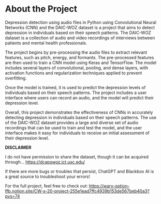 # About the Project
Depression detection using audio files in Python using Convolutional Neural Networks (CNN) and the DAIC-WOZ dataset is a project that aims to detect depression in individuals based on their speech patterns. The DAIC-WOZ dataset is a collection of audio and video recordings of interviews between patients and mental health professionals.

The project begins by pre-processing the audio files to extract relevant features, such as pitch, energy, and formants. The pre-processed features are then used to train a CNN model using Keras and TensorFlow. The model includes several layers of convolutional, pooling, and dense layers, with activation functions and regularization techniques applied to prevent overfitting.

Once the model is trained, it is used to predict the depression levels of individuals based on their speech patterns. The project includes a user interface where users can record an audio, and the model will predict their depression level.

Overall, this project demonstrates the effectiveness of CNNs in accurately detecting depression in individuals based on their speech patterns. The use of the DAIC-WOZ dataset provides a large and diverse set of audio recordings that can be used to train and test the model, and the user interface makes it easy for individuals to receive an initial assessment of their depression level.

**DISCLAIMER**

I do not have permission to share the dataset, though it can be acquired through... https://dcapswoz.ict.usc.edu/



If there are more bugs or troubles that persist, ChatGPT and Blackbox AI is a great source to troubleshoot your errors! 

For the full project, feel free to check out: https://wary-option-ffb.notion.site/CW-s-20-project-255e1ead7ffc4939b153de567beb40a3?pvs=74 
